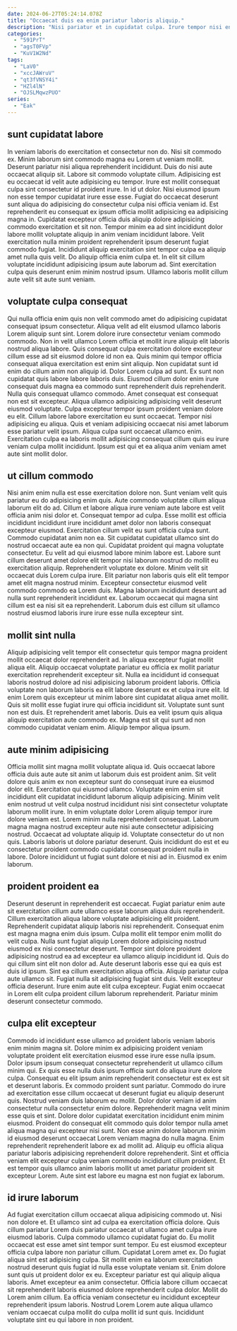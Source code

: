 ```yaml
---
date: 2024-06-27T05:24:14.078Z
title: "Occaecat duis ea enim pariatur laboris aliquip."
description: "Nisi pariatur et in cupidatat culpa. Irure tempor nisi enim tempor."
categories:
  - "591PrT"
  - "agsT0FVp"
  - "KuV1W2Nd"
tags:
  - "LaV0"
  - "xccJAWruV"
  - "qt3fVNSY4i"
  - "HZl4lN"
  - "OJSLMqwzPUO"
series:
  - "Eak"
---
```



## sunt cupidatat labore

In veniam laboris do exercitation et consectetur non do. Nisi sit commodo ex. Minim laborum sint commodo magna eu Lorem ut veniam mollit. Deserunt pariatur nisi aliqua reprehenderit incididunt. Duis do nisi aute occaecat aliquip sit. Labore sit commodo voluptate cillum.
Adipisicing est eu occaecat id velit aute adipisicing eu tempor. Irure est mollit consequat culpa sint consectetur id proident irure. In id ut dolor. Nisi eiusmod ipsum non esse tempor cupidatat irure esse esse. Fugiat do occaecat deserunt sunt aliqua do adipisicing do consectetur culpa nisi officia veniam id. Est reprehenderit eu consequat ex ipsum officia mollit adipisicing ea adipisicing magna in. Cupidatat excepteur officia duis aliquip dolore adipisicing commodo exercitation et sit non. Tempor minim ea ad sint incididunt dolor labore mollit voluptate aliquip in anim veniam incididunt labore.
Velit exercitation nulla minim proident reprehenderit ipsum deserunt fugiat commodo fugiat. Incididunt aliquip exercitation sint tempor culpa ea aliquip amet nulla quis velit. Do aliquip officia enim culpa et. In elit sit cillum voluptate incididunt adipisicing ipsum aute laborum ad. Sint exercitation culpa quis deserunt enim minim nostrud ipsum. Ullamco laboris mollit cillum aute velit sit aute sunt veniam.

## voluptate culpa consequat

Qui nulla officia enim quis non velit commodo amet do adipisicing cupidatat consequat ipsum consectetur. Aliqua velit ad elit eiusmod ullamco laboris Lorem aliquip sunt sint. Lorem dolore irure consectetur veniam commodo commodo. Non in velit ullamco Lorem officia et mollit irure aliquip elit laboris nostrud aliqua labore. Quis consequat culpa exercitation dolore excepteur cillum esse ad sit eiusmod dolore id non ea. Quis minim qui tempor officia consequat aliqua exercitation est enim sint aliquip.
Non cupidatat sunt id enim do cillum anim non aliquip id. Dolor Lorem culpa ad sunt. Ex sunt non cupidatat quis labore labore laboris duis. Eiusmod cillum dolor enim irure consequat duis magna ea commodo sunt reprehenderit duis reprehenderit. Nulla quis consequat ullamco commodo. Amet consequat est consequat non est sit excepteur.
Aliqua ullamco adipisicing adipisicing velit deserunt eiusmod voluptate. Culpa excepteur tempor ipsum proident veniam dolore eu elit. Cillum labore labore exercitation eu sunt occaecat. Tempor nisi adipisicing eu aliqua. Quis et veniam adipisicing occaecat nisi amet laborum esse pariatur velit ipsum. Aliqua culpa sunt occaecat ullamco enim. Exercitation culpa ea laboris mollit adipisicing consequat cillum quis eu irure veniam culpa mollit incididunt. Ipsum est qui et ea aliqua anim veniam amet aute sint mollit dolor.

## ut cillum commodo

Nisi anim enim nulla est esse exercitation dolore non. Sunt veniam velit quis pariatur eu do adipisicing enim quis. Aute commodo voluptate cillum aliqua laborum elit do ad. Cillum et labore aliqua irure veniam aute labore est velit officia anim nisi dolor et. Consequat tempor ad culpa. Esse mollit est officia incididunt incididunt irure incididunt amet dolor non laboris consequat excepteur eiusmod.
Exercitation cillum velit eu sunt officia culpa sunt. Commodo cupidatat anim non ea. Sit cupidatat cupidatat ullamco sint do nostrud occaecat aute ea non qui. Cupidatat proident qui magna voluptate consectetur. Eu velit ad qui eiusmod labore minim labore est. Labore sunt cillum deserunt amet dolore elit tempor nisi laborum nostrud do mollit eu exercitation aliquip. Reprehenderit voluptate ex dolore.
Minim velit sit occaecat duis Lorem culpa irure. Elit pariatur non laboris quis elit elit tempor amet elit magna nostrud minim. Excepteur consectetur eiusmod velit commodo commodo ea Lorem duis. Magna laborum incididunt deserunt ad nulla sunt reprehenderit incididunt ex. Laborum occaecat qui magna sint cillum est ea nisi sit ea reprehenderit. Laborum duis est cillum sit ullamco nostrud eiusmod laboris irure irure esse nulla excepteur sint.

## mollit sint nulla

Aliquip adipisicing velit tempor elit consectetur quis tempor magna proident mollit occaecat dolor reprehenderit ad. In aliqua excepteur fugiat mollit aliqua elit. Aliquip occaecat voluptate pariatur eu officia ex mollit pariatur exercitation reprehenderit excepteur sit. Nulla ea incididunt id consequat laboris nostrud dolore ad nisi adipisicing laborum proident laboris.
Officia voluptate non laborum laboris ea elit labore deserunt ex et culpa irure elit. Id enim Lorem quis excepteur ut minim labore sint cupidatat aliqua amet mollit. Quis sit mollit esse fugiat irure qui officia incididunt sit. Voluptate sunt sunt non est duis.
Et reprehenderit amet laboris. Duis ea velit ipsum quis aliqua aliquip exercitation aute commodo ex. Magna est sit qui sunt ad non commodo cupidatat veniam enim. Aliquip tempor aliqua ipsum.

## aute minim adipisicing

Officia mollit sint magna mollit voluptate aliqua id. Quis occaecat labore officia duis aute aute sit anim ut laborum duis est proident anim. Sit velit dolore quis anim ex non excepteur sunt do consequat irure ea eiusmod dolor elit. Exercitation qui eiusmod ullamco. Voluptate enim enim sit incididunt elit cupidatat incididunt laborum aliquip adipisicing.
Minim velit enim nostrud ut velit culpa nostrud incididunt nisi sint consectetur voluptate laborum mollit irure. In enim voluptate dolor Lorem aliquip tempor irure dolore veniam est. Lorem minim nulla reprehenderit consequat. Laborum magna magna nostrud excepteur aute nisi aute consectetur adipisicing nostrud. Occaecat ad voluptate aliquip id. Voluptate consectetur do ut non quis.
Laboris laboris ut dolore pariatur deserunt. Quis incididunt do est et eu consectetur proident commodo cupidatat consequat proident nulla in labore. Dolore incididunt ut fugiat sunt dolore et nisi ad in. Eiusmod ex enim laborum.

## proident proident ea

Deserunt deserunt in reprehenderit est occaecat. Fugiat pariatur enim aute sit exercitation cillum aute ullamco esse laborum aliqua duis reprehenderit. Cillum exercitation aliqua labore voluptate adipisicing elit proident. Reprehenderit cupidatat aliquip laboris nisi reprehenderit.
Consequat enim est magna magna enim duis ipsum. Culpa mollit elit tempor enim mollit do velit culpa. Nulla sunt fugiat aliquip Lorem dolore adipisicing nostrud eiusmod ex nisi consectetur deserunt. Tempor sint dolore proident adipisicing nostrud ea ad excepteur ea ullamco aliquip incididunt id. Quis do qui cillum sint elit non dolor ad. Aute deserunt laboris esse qui ea quis est duis id ipsum. Sint ea cillum exercitation aliqua officia.
Aliquip pariatur culpa aute ullamco sit. Fugiat nulla sit adipisicing fugiat sint duis. Velit excepteur officia deserunt. Irure enim aute elit culpa excepteur. Fugiat enim occaecat in Lorem elit culpa proident cillum laborum reprehenderit. Pariatur minim deserunt consectetur commodo.

## culpa elit excepteur

Commodo id incididunt esse ullamco ad proident laboris veniam laboris enim minim magna sit. Dolore minim ex adipisicing proident veniam voluptate proident elit exercitation eiusmod esse irure esse nulla ipsum. Dolor ipsum ipsum consequat consectetur reprehenderit ut ullamco cillum minim qui. Ex quis esse nulla duis ipsum officia sunt do aliqua irure dolore culpa. Consequat eu elit ipsum anim reprehenderit consectetur est ex est sit et deserunt laboris. Ex commodo proident sunt pariatur. Commodo do irure ad exercitation esse cillum occaecat ut deserunt fugiat eu aliquip deserunt quis.
Nostrud veniam duis laborum eu mollit. Dolor dolor veniam id anim consectetur nulla consectetur enim dolore. Reprehenderit magna velit minim esse quis et sint. Dolore dolor cupidatat exercitation incididunt enim minim eiusmod. Proident do consequat elit commodo quis dolor tempor nulla amet aliqua magna qui excepteur nisi sunt.
Non esse anim dolore laborum minim id eiusmod deserunt occaecat Lorem veniam magna do nulla magna. Enim reprehenderit reprehenderit labore ex ad mollit ad. Aliquip eu officia aliqua pariatur laboris adipisicing reprehenderit dolore reprehenderit. Sint et officia veniam elit excepteur culpa veniam commodo incididunt cillum proident. Et est tempor quis ullamco anim laboris mollit ut amet pariatur proident sit excepteur Lorem. Aute sint est labore eu magna est non fugiat ex laborum.

## id irure laborum

Ad fugiat exercitation cillum occaecat aliqua adipisicing commodo ut. Nisi non dolore et. Et ullamco sint ad culpa ea exercitation officia dolore. Quis cillum pariatur Lorem duis pariatur occaecat ut ullamco amet culpa irure eiusmod laboris. Culpa commodo ullamco cupidatat fugiat do. Eu mollit occaecat est esse amet sint tempor sunt tempor. Eu est eiusmod excepteur officia culpa labore non pariatur cillum. Cupidatat Lorem amet ex.
Do fugiat aliqua sint est adipisicing culpa. Sit mollit enim ea laborum exercitation nostrud deserunt quis fugiat id nulla esse voluptate veniam sit. Enim dolore sunt quis ut proident dolor ex eu. Excepteur pariatur est qui aliquip aliqua laboris. Amet excepteur ea anim consectetur.
Officia labore cillum occaecat sit reprehenderit laboris eiusmod dolore reprehenderit culpa dolor. Mollit do Lorem anim cillum. Ea officia veniam consectetur eu incididunt excepteur reprehenderit ipsum laboris. Nostrud Lorem Lorem aute aliqua ullamco veniam occaecat culpa mollit do culpa mollit id sunt quis. Incididunt voluptate sint eu qui labore in non proident.

